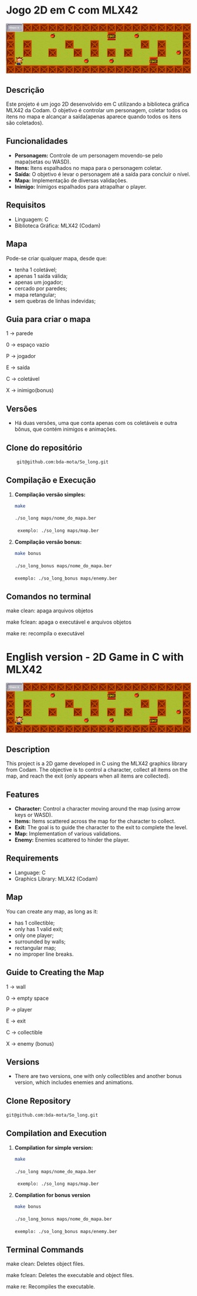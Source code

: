 # Jogo 2D em C com MLX42

![Exemplo de Imagem](game.png)

## Descrição
Este projeto é um jogo 2D desenvolvido em C utilizando a biblioteca gráfica MLX42 da Codam. O objetivo é controlar um personagem, coletar todos os itens no mapa e alcançar a saída(apenas aparece quando todos os itens são coletados).

## Funcionalidades
- **Personagem:** Controle de um personagem movendo-se pelo mapa(setas ou WASD).
- **Itens:** Itens espalhados no mapa para o personagem coletar.
- **Saída:** O objetivo é levar o personagem até a saída para concluir o nível.
- **Mapa:** Implementação de diversas validações.
- **Inimigo:** Inimigos espalhados para atrapalhar o player.

## Requisitos
- Linguagem: C
- Biblioteca Gráfica: MLX42 (Codam)

## Mapa
Pode-se criar qualquer mapa, desde que:
- tenha 1 coletável;
- apenas 1 saída válida;
- apenas um jogador;
- cercado por paredes;
- mapa retangular;
- sem quebras de linhas indevidas;

## Guia para criar o mapa
1 -> parede

0 -> espaço vazio

P -> jogador

E -> saída

C -> coletável

X -> inimigo(bonus)

## Versões
- Há duas versões, uma que conta apenas com os coletáveis e outra bônus, que contém inimigos e animações.

## Clone do repositório
```bash
    git@github.com:bda-mota/So_long.git
```

## Compilação e Execução
1. **Compilação versão simples:**
   ```bash
   make

   ./so_long maps/nome_do_mapa.ber
   
    exemplo: ./so_long maps/map.ber

2. **Compilação versão bonus:**
   ```bash
   make bonus

   ./so_long_bonus maps/nome_do_mapa.ber
   
   exemplo: ./so_long_bonus maps/enemy.ber

## Comandos no terminal
make clean: apaga arquivos objetos

make fclean: apaga o executável e arquivos objetos

make re: recompila o executável


# English version - 2D Game in C with MLX42

![Sample Image](game.png)

## Description
This project is a 2D game developed in C using the MLX42 graphics library from Codam. The objective is to control a character, collect all items on the map, and reach the exit (only appears when all items are collected).

## Features
- **Character:** Control a character moving around the map (using arrow keys or WASD).
- **Items:** Items scattered across the map for the character to collect.
- **Exit:** The goal is to guide the character to the exit to complete the level.
- **Map:** Implementation of various validations.
- **Enemy:** Enemies scattered to hinder the player.

## Requirements
- Language: C
- Graphics Library: MLX42 (Codam)

## Map
You can create any map, as long as it:
- has 1 collectible;
- only has 1 valid exit;
- only one player;
- surrounded by walls;
- rectangular map;
- no improper line breaks.

## Guide to Creating the Map
1 -> wall

0 -> empty space

P -> player

E -> exit

C -> collectible

X -> enemy (bonus)

## Versions
- There are two versions, one with only collectibles and another bonus version, which includes enemies and animations.

## Clone Repository
```bash
git@github.com:bda-mota/So_long.git
```

## Compilation and Execution
1. **Compilation for simple version:**
   ```bash
   make

   ./so_long maps/nome_do_mapa.ber
   
    exemplo: ./so_long maps/map.ber

2. **Compilation for bonus version**
   ```bash
   make bonus

   ./so_long_bonus maps/nome_do_mapa.ber
   
   exemplo: ./so_long_bonus maps/enemy.ber

## Terminal Commands
make clean: Deletes object files.

make fclean: Deletes the executable and object files.

make re: Recompiles the executable.

